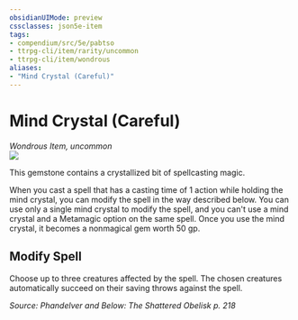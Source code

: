 ```yaml
---
obsidianUIMode: preview
cssclasses: json5e-item
tags:
- compendium/src/5e/pabtso
- ttrpg-cli/item/rarity/uncommon
- ttrpg-cli/item/wondrous
aliases: 
- "Mind Crystal (Careful)"
---
```

# Mind Crystal (Careful)
*Wondrous Item, uncommon*  
![](/3-Mechanics/CLI/items/img/mind-crystal.webp#right)  


This gemstone contains a crystallized bit of spellcasting magic.

When you cast a spell that has a casting time of 1 action while holding the mind crystal, you can modify the spell in the way described below. You can use only a single mind crystal to modify the spell, and you can't use a mind crystal and a Metamagic option on the same spell. Once you use the mind crystal, it becomes a nonmagical gem worth 50 gp.

## Modify Spell

Choose up to three creatures affected by the spell. The chosen creatures automatically succeed on their saving throws against the spell.

*Source: Phandelver and Below: The Shattered Obelisk p. 218*